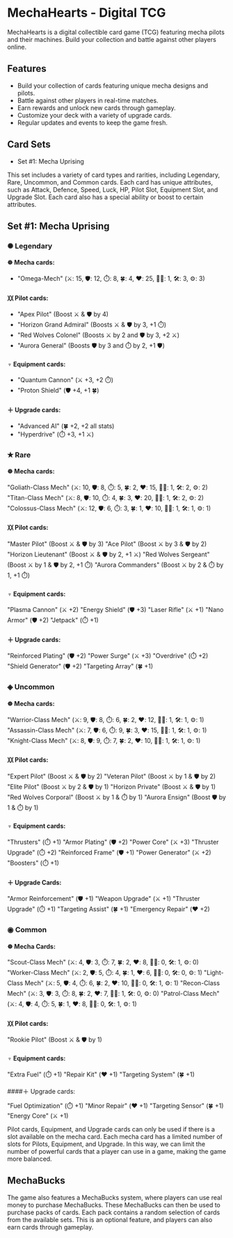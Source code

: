 # MechaHearts - Digital TCG

MechaHearts is a digital collectible card game (TCG) featuring mecha pilots and their machines. Build your collection and battle against other players online.

## Features
- Build your collection of cards featuring unique mecha designs and pilots.
- Battle against other players in real-time matches.
- Earn rewards and unlock new cards through gameplay.
- Customize your deck with a variety of upgrade cards.
- Regular updates and events to keep the game fresh.

## Card Sets
- Set #1: Mecha Uprising

This set includes a variety of card types and rarities, including Legendary, Rare, Uncommon, and Common cards. Each card has unique attributes, such as Attack, Defence, Speed, Luck, HP, Pilot Slot, Equipment Slot, and Upgrade Slot. Each card also has a special ability or boost to certain attributes.

## Set #1: Mecha Uprising
### ✺ Legendary 
#### ☸ Mecha cards:

- "Omega-Mech" (⚔️: 15, 🛡️: 12, ⏱️: 8, 🍀: 4, ❤️: 25, 👨‍✈️: 1, 🛠️: 3, ⚙️: 3)

#### 〷 Pilot cards:

- "Apex Pilot" (Boost ⚔️ & 🛡️ by 4)
- "Horizon Grand Admiral" (Boosts ⚔️ & 🛡️ by 3, +1 ⏱️)
- "Red Wolves Colonel" (Boosts ⚔️ by 2 and 🛡️ by 3, +2 ⚔️)
- "Aurora General" (Boosts 🛡️ by 3 and ⏱️ by 2, +1 🛡️)

#### ♆  Equipment cards:

- "Quantum Cannon" (⚔️ +3, +2 ⏱️)
- "Proton Shield" (🛡️ +4, +1 🍀)

#### ＋ Upgrade cards:

- "Advanced AI" (🍀 +2, +2 all stats)
- "Hyperdrive" (⏱️ +3, +1 ⚔️)

### ✭ Rare 
#### ☸ Mecha cards:

"Goliath-Class Mech" (⚔️: 10, 🛡️: 8, ⏱️: 5, 🍀: 2, ❤️: 15, 👨‍✈️: 1, 🛠️: 2, ⚙️: 2)
"Titan-Class Mech" (⚔️: 8, 🛡️: 10, ⏱️: 4, 🍀: 3, ❤️: 20, 👨‍✈️: 1, 🛠️: 2, ⚙️: 2)
"Colossus-Class Mech" (⚔️: 12, 🛡️: 6, ⏱️: 3, 🍀: 1, ❤️: 10, 👨‍✈️: 1, 🛠️: 1, ⚙️: 1)

#### 〷 Pilot cards:

"Master Pilot" (Boost ⚔️ & 🛡️ by 3)
"Ace Pilot" (Boost ⚔️ by 3 & 🛡️ by 2)
"Horizon Lieutenant" (Boost ⚔️ & 🛡️ by 2, +1 ⚔️)
"Red Wolves Sergeant" (Boost ⚔️ by 1 & 🛡️ by 2, +1 ⏱️)
"Aurora Commanders" (Boost ⚔️ by 2 & ⏱️ by 1, +1 ⏱️)

#### ♆ Equipment cards:

"Plasma Cannon" (⚔️ +2)
"Energy Shield" (🛡️ +3)
"Laser Rifle" (⚔️ +1)
"Nano Armor" (🛡️ +2)
"Jetpack" (⏱️ +1)

#### ＋ Upgrade cards:

"Reinforced Plating" (🛡️ +2)
"Power Surge" (⚔️ +3)
"Overdrive" (⏱️ +2)
"Shield Generator" (🛡️ +2)
"Targeting Array" (🍀 +1)

### ◈ Uncommon 
#### ☸ Mecha cards:

"Warrior-Class Mech" (⚔️: 9, 🛡️: 8, ⏱️: 6, 🍀: 2, ❤️: 12, 👨‍✈️: 1, 🛠️: 1, ⚙️: 1)
"Assassin-Class Mech" (⚔️: 7, 🛡️: 6, ⏱️: 9, 🍀: 3, ❤️: 15, 👨‍✈️: 1, 🛠️: 1, ⚙️: 1)
"Knight-Class Mech" (⚔️: 8, 🛡️: 9, ⏱️: 7, 🍀: 2, ❤️: 10, 👨‍✈️: 1, 🛠️: 1, ⚙️: 1)

#### 〷 Pilot cards:

"Expert Pilot" (Boost ⚔️ & 🛡️ by 2)
"Veteran Pilot" (Boost ⚔️ by 1 & 🛡️ by 2)
"Elite Pilot" (Boost ⚔️ by 2 & 🛡️ by 1)
"Horizon Private" (Boost ⚔️ & 🛡️ by 1)
"Red Wolves Corporal" (Boost ⚔️ by 1 & ⏱️ by 1)
"Aurora Ensign" (Boost 🛡️ by 1 & ⏱️ by 1)

#### ♆ Equipment cards:

"Thrusters" (⏱️ +1)
"Armor Plating" (🛡️ +2)
"Power Core" (⚔️ +3)
"Thruster Upgrade" (⏱️ +2)
"Reinforced Frame" (🛡️ +1)
"Power Generator" (⚔️ +2)
"Boosters" (⏱️ +1)

#### ＋ Upgrade Cards:

"Armor Reinforcement" (🛡️ +1)
"Weapon Upgrade" (⚔️ +1)
"Thruster Upgrade" (⏱️ +1)
"Targeting Assist" (🍀 +1)
"Emergency Repair" (❤️ +2)

### ◉ Common 
#### ☸ Mecha Cards:

"Scout-Class Mech" (⚔️: 4, 🛡️: 3, ⏱️: 7, 🍀: 2, ❤️: 8, 👨‍✈️: 0, 🛠️: 1, ⚙️: 0)
"Worker-Class Mech" (⚔️: 2, 🛡️: 5, ⏱️: 4, 🍀: 1, ❤️: 6, 👨‍✈️: 0, 🛠️: 0, ⚙️: 1)
"Light-Class Mech" (⚔️: 5, 🛡️: 4, ⏱️: 6, 🍀: 2, ❤️: 10, 👨‍✈️: 0, 🛠️: 1, ⚙️: 1)
"Recon-Class Mech" (⚔️: 3, 🛡️: 3, ⏱️: 8, 🍀: 2, ❤️: 7, 👨‍✈️: 1, 🛠️: 0, ⚙️: 0)
"Patrol-Class Mech" (⚔️: 4, 🛡️: 4, ⏱️: 5, 🍀: 1, ❤️: 8, 👨‍✈️: 0, 🛠️: 1, ⚙️: 1)

#### 〷 Pilot cards:

"Rookie Pilot" (Boost ⚔️ & 🛡️ by 1)

#### ♆ Equipment cards:

"Extra Fuel" (⏱️ +1)
"Repair Kit" (❤️ +1)
"Targeting System" (🍀 +1)

####＋ Upgrade cards:

"Fuel Optimization" (⏱️ +1)
"Minor Repair" (❤️ +1)
"Targeting Sensor" (🍀 +1)
"Energy Core" (⚔️ +1)

Pilot cards, Equipment, and Upgrade cards can only be used if there is a slot available on the mecha card. Each mecha card has a limited number of slots for Pilots, Equipment, and Upgrade. In this way, we can limit the number of powerful cards that a player can use in a game, making the game more balanced.

## MechaBucks

The game also features a MechaBucks system, where players can use real money to purchase MechaBucks. These MechaBucks can then be used to purchase packs of cards. Each pack contains a random selection of cards from the available sets. This is an optional feature, and players can also earn cards through gameplay.

